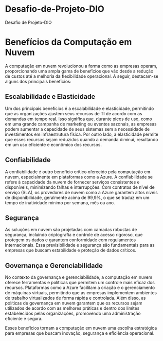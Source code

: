 # Desafio-de-Projeto-DIO
Desafio de Projeto-DIO

# Benefícios da Computação em Nuvem

A computação em nuvem revolucionou a forma como as empresas operam, proporcionando uma ampla gama de benefícios que vão desde a redução de custos até a melhoria da flexibilidade operacional. A seguir, destacam-se alguns dos principais benefícios:

## Escalabilidade e Elasticidade

Um dos principais benefícios é a escalabilidade e elasticidade, permitindo que as organizações ajustem seus recursos de TI de acordo com as demandas em tempo real. Isso significa que, durante picos de uso, como em uma grande campanha de marketing ou eventos sazonais, as empresas podem aumentar a capacidade de seus sistemas sem a necessidade de investimentos em infraestrutura física. Por outro lado, a elasticidade permite que esses recursos sejam reduzidos quando a demanda diminui, resultando em um uso eficiente e econômico dos recursos.

## Confiabilidade

A confiabilidade é outro benefício crítico oferecido pela computação em nuvem, especialmente em plataformas como a Azure. A confiabilidade se refere à capacidade da nuvem de fornecer serviços consistentes e disponíveis, minimizando falhas e interrupções. Com contratos de nível de serviço (SLA), os provedores de nuvem como a Azure garantem altos níveis de disponibilidade, geralmente acima de 99,9%, o que se traduz em um tempo de inatividade mínimo por semana, mês ou ano.

## Segurança

As soluções em nuvem são projetadas com camadas robustas de segurança, incluindo criptografia e controle de acesso rigoroso, que protegem os dados e garantem conformidade com regulamentos internacionais. Essa previsibilidade e segurança são fundamentais para as empresas que buscam estabilidade e proteção de dados críticos.

## Governança e Gerenciabilidade

No contexto da governança e gerenciabilidade, a computação em nuvem oferece ferramentas e políticas que permitem um controle mais eficaz dos recursos. Plataformas como a Azure facilitam a criação e o gerenciamento de máquinas virtuais, permitindo que as empresas implementem ambientes de trabalho virtualizados de forma rápida e controlada. Além disso, as políticas de governança em nuvem garantem que os recursos sejam utilizados de acordo com as melhores práticas e dentro dos limites estabelecidos pelas organizações, promovendo uma administração eficiente e segura.

Esses benefícios tornam a computação em nuvem uma escolha estratégica para empresas que buscam inovação, segurança e eficiência operacional.
